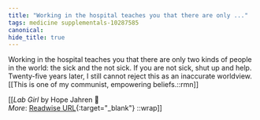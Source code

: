 ```yaml
---
title: "Working in the hospital teaches you that there are only ..."
tags: medicine supplementals-10287585
canonical: 
hide_title: true
---
```


Working in the hospital teaches you that there are only two kinds of people in the world: the sick and the not sick. If you are not sick, shut up and help. Twenty-five years later, I still cannot reject this as an inaccurate worldview.
[[This is one of my communist, empowering beliefs.::rmn]]


[[<cite>_Lab Girl_</cite> by Hope Jahren 📕<br>
_More_: [Readwise URL](https://readwise.io/open/209716643){:target="_blank"}
::wrap]]